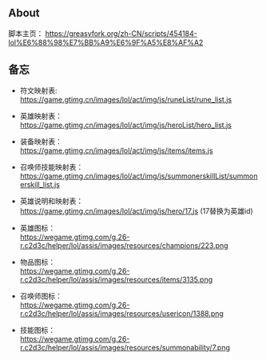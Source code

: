 
## About 
脚本主页：  https://greasyfork.org/zh-CN/scripts/454184-lol%E6%88%98%E7%BB%A9%E6%9F%A5%E8%AF%A2

## 备忘

- 符文映射表:  
https://game.gtimg.cn/images/lol/act/img/js/runeList/rune_list.js  
- 英雄映射表：  
https://game.gtimg.cn/images/lol/act/img/js/heroList/hero_list.js  
- 装备映射表：  
https://game.gtimg.cn/images/lol/act/img/js/items/items.js  
- 召唤师技能映射表：  
https://game.gtimg.cn/images/lol/act/img/js/summonerskillList/summonerskill_list.js  
- 英雄说明和映射表：  
https://game.gtimg.cn/images/lol/act/img/js/hero/17.js (17替换为英雄id)  


- 英雄图标：  
https://wegame.gtimg.com/g.26-r.c2d3c/helper/lol/assis/images/resources/champions/223.png  
- 物品图标：  
https://wegame.gtimg.com/g.26-r.c2d3c/helper/lol/assis/images/resources/items/3135.png  
- 召唤师图标：  
https://wegame.gtimg.com/g.26-r.c2d3c/helper/lol/assis/images/resources/usericon/1388.png  
- 技能图标：  
https://wegame.gtimg.com/g.26-r.c2d3c/helper/lol/assis/images/resources/summonability/7.png  